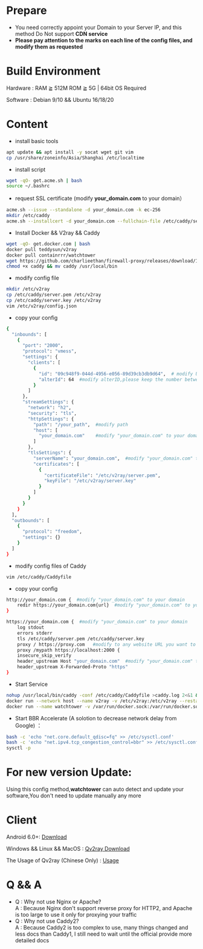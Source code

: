 # Prepare
- You need correctly appoint your Domain to your Server IP, and this method Do Not support **CDN service**    
- **Please pay attention to the marks on each line of the config files, and modify them as requested**
# Build Environment
Hardware : RAM ≧ 512M ROM ≧ 5G | 64bit OS Required			

Software : Debian 9/10 && Ubuntu 16/18/20
# Content
- install basic tools
```bash
apt update && apt install -y socat wget git vim     
cp /usr/share/zoneinfo/Asia/Shanghai /etc/localtime
```
- install script  
```bash
wget -qO- get.acme.sh | bash 
source ~/.bashrc
```
- request SSL certificate (modify **your_domain.com** to your domain）
```bash
acme.sh --issue --standalone -d your_domain.com -k ec-256
mkdir /etc/caddy
acme.sh --installcert -d your_domain.com --fullchain-file /etc/caddy/server.pem --key-file /etc/caddy/server.key --ecc
```
- Install Docker && V2ray && Caddy
```bash
wget -qO- get.docker.com | bash
docker pull teddysun/v2ray
docker pull containrrr/watchtower
wget https://github.com/charlieethan/firewall-proxy/releases/download/1.0.5/caddy
chmod +x caddy && mv caddy /usr/local/bin
```
- modify config file 
```bash
mkdir /etc/v2ray
cp /etc/caddy/server.pem /etc/v2ray
cp /etc/caddy/server.key /etc/v2ray
vim /etc/v2ray/config.json
```
- copy your config  
```bash
{
  "inbounds": [
    {
      "port": "2000",
      "protocol": "vmess",
      "settings": {
        "clients": [
          {
            "id": "09c948f9-044d-4956-e056-89d39cb3db9d64",  # modify UUID,you can generate one from https://www.uuidgenerator.net/
            "alterId": 64  #modify alterID,please keep the number between 0~300
          }
        ]
      },
      "streamSettings": {
        "network": "h2",
        "security": "tls",
        "httpSettings": {
          "path": "/your_path",  #modify path
          "host": [
            "your_domain.com"    #modify "your_domain.com" to your domain
          ]
        },
        "tlsSettings": {
          "serverName": "your_domain.com",  #modify "your_domain.com" to your domain
          "certificates": [
            {
              "certificateFile": "/etc/v2ray/server.pem",
              "keyFile": "/etc/v2ray/server.key"
            }
          ]
        }
      }
    }
  ],
  "outbounds": [
    {
      "protocol": "freedom",
      "settings": {}
    }
  ]
}
```
- modify config files of Caddy
```bash
vim /etc/caddy/Caddyfile
```
- copy your config  
```bash
http://your_domain.com {  #modify "your_domain.com" to your domain
    redir https://your_domain.com{url}  #modify "your_domain.com" to your domain
}

https://your_domain.com {  #modify "your_domain.com" to your domain
    log stdout
    errors stderr
    tls /etc/caddy/server.pem /etc/caddy/server.key
    proxy / https://proxy.com   #modify to any website URL you want to disguise
    proxy /mypath https://localhost:2000 {
    insecure_skip_verify
    header_upstream Host "your_domain.com"  #modify "your_domain.com" to your domain
    header_upstream X-Forwarded-Proto "https"
}
```
- Start Service  
```bash 
nohup /usr/local/bin/caddy -conf /etc/caddy/Caddyfile >caddy.log 2<&1 &
docker run --network host --name v2ray -v /etc/v2ray:/etc/v2ray --restart=always -d teddysun/v2ray
docker run --name watchtower -v /var/run/docker.sock:/var/run/docker.sock --restart unless-stopped -d containrrr/watchtower --cleanup
```
- Start BBR Accelerate (A solotion to decrease network delay from Google) ：
```bash
bash -c 'echo "net.core.default_qdisc=fq" >> /etc/sysctl.conf'
bash -c 'echo "net.ipv4.tcp_congestion_control=bbr" >> /etc/sysctl.conf'
sysctl -p
```
# For new version Update:
Using this config method,**watchtower** can auto detect and update your software,You don't need to update manually any more

# Client
Android 6.0+: [Download](https://github.com/2dust/v2rayNG/releases) 	

Windows && Linux && MacOS : [Qv2ray Download](https://github.com/Qv2ray/Qv2ray/releases)	 

The Usage of Qv2ray (Chinese Only) : [Usage](https://qv2ray.net/getting-started/step2.html)	

# Q && A
- Q : Why not use Nginx or Apache?      
A : Because Nginx don't support reverse proxy for HTTP2, and Apache is too large to use it only for proxying your traffic    
- Q : Why not use Caddy2?     
A : Because Caddy2 is too complex to use, many things changed and less docs than Caddy1, I still need to wait until the official provide more detailed docs   